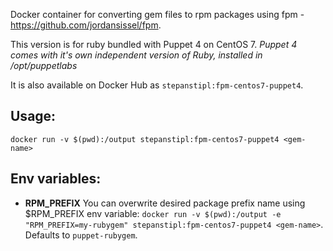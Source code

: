 Docker container for converting gem files to rpm packages using fpm -
https://github.com/jordansissel/fpm.

This version is for ruby bundled with Puppet 4 on CentOS 7.
*Puppet 4 comes with it's own independent version of Ruby, installed in
/opt/puppetlabs* 

It is also available on Docker Hub as `stepanstipl:fpm-centos7-puppet4`.

Usage:
------
`docker run -v $(pwd):/output stepanstipl:fpm-centos7-puppet4 <gem-name>`

Env variables:
--------------
- **RPM_PREFIX**
  You can overwrite desired package prefix name using $RPM_PREFIX env variable: `docker run -v $(pwd):/output -e "RPM_PREFIX=my-rubygem" stepanstipl:fpm-centos7-puppet4 <gem-name>`. Defaults to `puppet-rubygem`.
